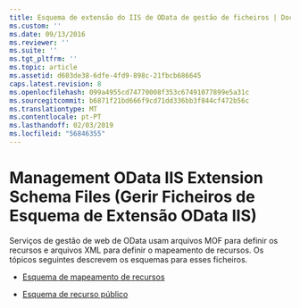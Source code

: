 ```yaml
---
title: Esquema de extensão do IIS de OData de gestão de ficheiros | Documentos da Microsoft
ms.custom: ''
ms.date: 09/13/2016
ms.reviewer: ''
ms.suite: ''
ms.tgt_pltfrm: ''
ms.topic: article
ms.assetid: d603de38-6dfe-4fd9-898c-21fbcb686645
caps.latest.revision: 8
ms.openlocfilehash: 099a4955cd74770008f353c67491077899e5a31c
ms.sourcegitcommit: b6871f21bd666f9cd71dd336bb3f844cf472b56c
ms.translationtype: MT
ms.contentlocale: pt-PT
ms.lasthandoff: 02/03/2019
ms.locfileid: "56846355"
---
```

# <a name="management-odata-iis-extension-schema-files"></a>Management OData IIS Extension Schema Files (Gerir Ficheiros de Esquema de Extensão OData IIS)

Serviços de gestão de web de OData usam arquivos MOF para definir os recursos e arquivos XML para definir o mapeamento de recursos. Os tópicos seguintes descrevem os esquemas para esses ficheiros.

- [Esquema de mapeamento de recursos](./resource-mapping-schema.md)

- [Esquema de recurso público](./public-resource-schema.md)